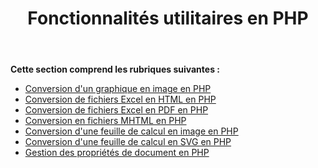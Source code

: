 ﻿---
title: Fonctionnalités utilitaires en PHP
type: docs
weight: 20
url: /fr/java/utility-features-in-php/
---
**Cette section comprend les rubriques suivantes :**

- [Conversion d'un graphique en image en PHP](/cells/fr/java/converting-chart-to-image-in-php/)
- [Conversion de fichiers Excel en HTML en PHP](/cells/fr/java/converting-excel-files-to-html-in-php/)
- [Conversion de fichiers Excel en PDF en PHP](/cells/fr/java/converting-excel-to-pdf-files-in-php/)
- [Conversion en fichiers MHTML en PHP](/cells/fr/java/converting-to-mhtml-files-in-php/)
- [Conversion d'une feuille de calcul en image en PHP](/cells/fr/java/converting-worksheet-to-image-in-php/)
- [Conversion d'une feuille de calcul en SVG en PHP](/cells/fr/java/converting-worksheet-to-svg-in-php/)
- [Gestion des propriétés de document en PHP](/cells/fr/java/managing-document-properties-in-php/)
